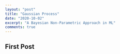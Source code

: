 ```yaml
---
layout: "post"
title: "Gaussian Process"
date: "2020-10-02"
excerpt: "A Bayesian Non-Parametric Approach in ML"
comments: true
---
```


## First Post

